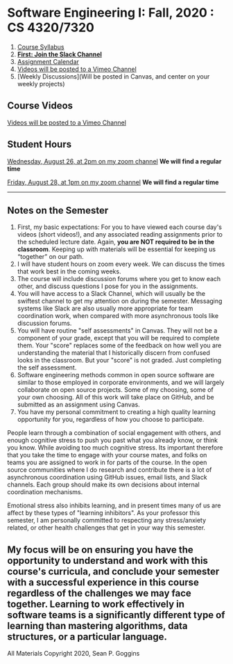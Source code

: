 # Software Engineering I: Fall, 2020 : CS 4320/7320
1. [Course Syllabus](./references/SYLLABUS.md)
2. [**First: Join the Slack Channel**](https://join.slack.com/t/mu-software-eng/shared_invite/zt-gpa3zvs2-nI0VhYhcW~pnSL_92AqoEA)
3. [Assignment Calendar](./references/assignments.md)
4. [Videos will be posted to a Vimeo Channel](https://vimeo.com/showcase/7480038)
5. [Weekly Discussions](Will be posted in Canvas, and center on your weekly projects)

## Course Videos
[Videos will be posted to a Vimeo Channel](https://vimeo.com/showcase/7480038)

## Student Hours
[Wednesday, August 26, at 2pm on my zoom channel](https://umsystem.zoom.us/my/sociallycompute) **We will find a regular time** 

[Friday, August 28, at 1pm on my zoom channel](https://umsystem.zoom.us/my/sociallycompute) **We will find a regular time**


-----

## Notes on the Semester
1. First, my basic expectations: For you to have viewed each course day's videos (short videos!), and any associated reading assignments prior to the scheduled lecture date. Again, **you are NOT required to be in the classroom**. Keeping up with materials will be essential for keeping us “together” on our path. 
2. I will have student hours on zoom every week. We can discuss the times that work best in the coming weeks.  
3. The course will include discussion forums where you get to know each other, and discuss questions I pose for you in the assignments. 
4. You will have access to a Slack Channel, which will usually be the swiftest channel to get my attention on during the semester. Messaging systems like Slack are also usually more appropriate for team coordination work, when compared with more asynchronous tools like discussion forums. 
5. You will have routine "self assessments" in Canvas. They will not be a component of your grade, except that you will be required to complete them.  Your "score" replaces some of the feedback on how well you are understanding the material that I historically discern from confused looks in the classroom. But your "score" is not graded. Just completing the self assessment. 
6. Software engineering methods common in open source software are similar to those employed in corporate environments, and we will largely collaborate on open source projects. Some of my choosing, some of your own choosing.  All of this work will take place on GitHub, and be submitted as an assignment using Canvas. 
7. You have my personal commitment to creating a high quality learning opportunity for you, regardless of how you choose to participate. 

People learn through a combination of social engagement with others, and enough cognitive stress to push you past what you already know, or think you know. While avoiding too much cognitive stress. Its important therefore that you take the time to engage with your course mates, and folks on teams you are assigned to work in for parts of the course. In the open source communities where I do research and contribute there is a lot of asynchronous coordination using GitHub issues, email lists, and Slack channels. Each group should make its own decisions about internal coordination mechanisms. 

Emotional stress also inhibits learning, and in present times many of us are affect by these types of "learning inhibitors". As your professor this semester, I am personally committed to respecting any stress/anxiety related, or other health challenges that get in your way this semester. 

My focus will be on ensuring you have the opportunity to understand and work with this course's curricula, and conclude your semester with a successful experience in this course regardless of the challenges we may face together. Learning to work effectively in software teams is a significantly different type of learning than mastering algorithms, data structures, or a particular language. 
-----


All Materials Copyright 2020, Sean P. Goggins 

